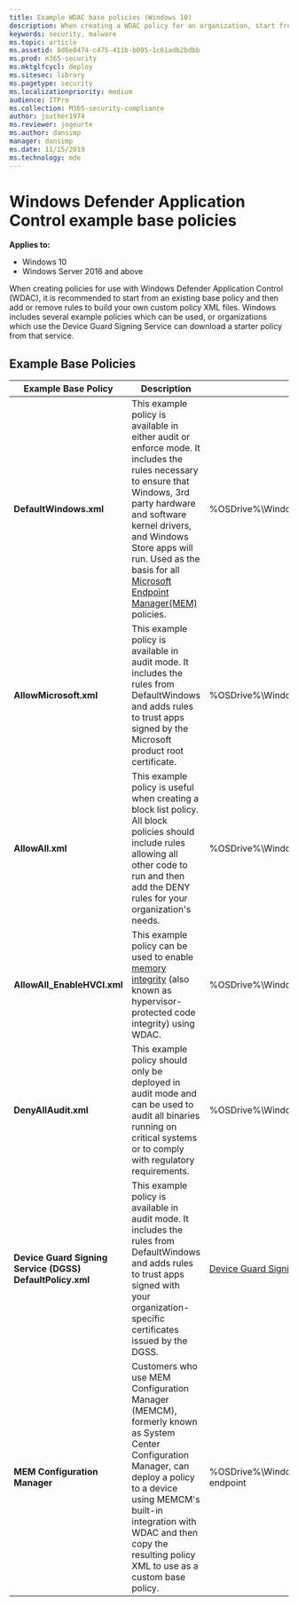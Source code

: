 ```yaml
---
title: Example WDAC base policies (Windows 10)
description: When creating a WDAC policy for an organization, start from one of the many available example base policies.
keywords: security, malware
ms.topic: article
ms.assetid: 8d6e0474-c475-411b-b095-1c61adb2bdbb
ms.prod: m365-security
ms.mktglfcycl: deploy
ms.sitesec: library
ms.pagetype: security
ms.localizationpriority: medium
audience: ITPro
ms.collection: M365-security-compliance
author: jsuther1974
ms.reviewer: jogeurte
ms.author: dansimp
manager: dansimp
ms.date: 11/15/2019
ms.technology: mde
---
```


# Windows Defender Application Control example base policies

**Applies to:**

- Windows 10
- Windows Server 2016 and above

When creating policies for use with Windows Defender Application Control (WDAC), it is recommended to start from an existing base policy and then add or remove rules to build your own custom policy XML files. Windows includes several example policies which can be used, or organizations which use the Device Guard Signing Service can download a starter policy from that service.

## Example Base Policies

| **Example Base Policy** | **Description** | **Where it can be found** |
|----------------------------|---------------------------------------------------------------|--------|
| **DefaultWindows.xml** | This example policy is available in either audit or enforce mode. It includes the rules necessary to ensure that Windows, 3rd party hardware and software kernel drivers, and Windows Store apps will run. Used as the basis for all [Microsoft Endpoint Manager(MEM)](https://www.microsoft.com/microsoft-365/microsoft-endpoint-manager) policies. | %OSDrive%\Windows\schemas\CodeIntegrity\ExamplePolicies |
| **AllowMicrosoft.xml** | This example policy is available in audit mode. It includes the rules from DefaultWindows and adds rules to trust apps signed by the Microsoft product root certificate. | %OSDrive%\Windows\schemas\CodeIntegrity\ExamplePolicies |
| **AllowAll.xml** | This example policy is useful when creating a block list policy. All block policies should include rules allowing all other code to run and then add the DENY rules for your organization's needs. | %OSDrive%\Windows\schemas\CodeIntegrity\ExamplePolicies |
| **AllowAll_EnableHVCI.xml** | This example policy can be used to enable [memory integrity](/windows/security/threat-protection/device-guard/memory-integrity) (also known as hypervisor-protected code integrity) using WDAC. | %OSDrive%\Windows\schemas\CodeIntegrity\ExamplePolicies |
| **DenyAllAudit.xml** | This example policy should only be deployed in audit mode and can be used to audit all binaries running on critical systems or to comply with regulatory requirements. | %OSDrive%\Windows\schemas\CodeIntegrity\ExamplePolicies |
| **Device Guard Signing Service (DGSS) DefaultPolicy.xml** | This example policy is available in audit mode. It includes the rules from DefaultWindows and adds rules to trust apps signed with your organization-specific certificates issued by the DGSS. | [Device Guard Signing Service Nuget Package](https://www.nuget.org/packages/Microsoft.Acs.Dgss.Client) |
| **MEM Configuration Manager** | Customers who use MEM Configuration Manager (MEMCM), formerly known as System Center Configuration Manager, can deploy a policy to a device using MEMCM's built-in integration with WDAC and then copy the resulting policy XML to use as a custom base policy. | %OSDrive%\Windows\CCM\DeviceGuard on a managed endpoint |